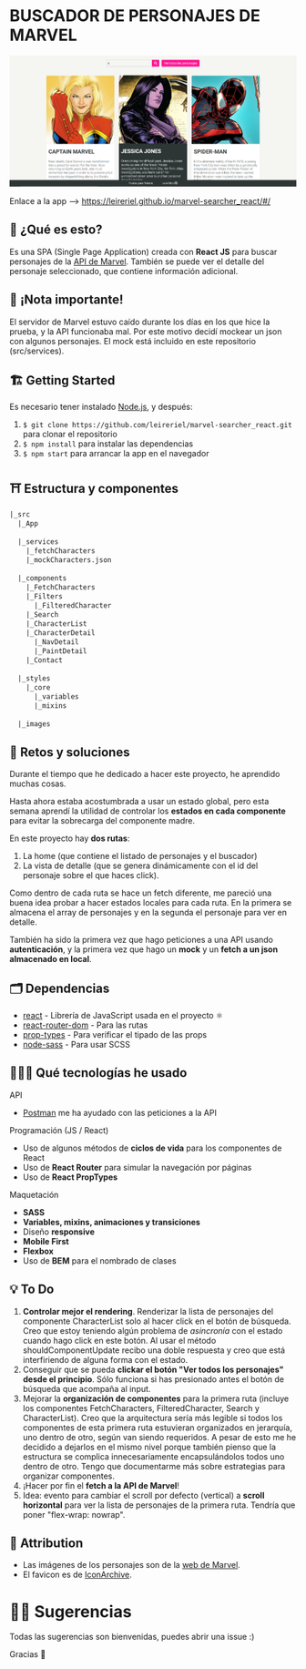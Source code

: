 # BUSCADOR DE PERSONAJES DE MARVEL

![Screenshot of app](./src/images/project_screenshot.PNG)

Enlace a la app --> https://leireriel.github.io/marvel-searcher_react/#/

## 🤖 ¿Qué es esto?
Es una SPA (Single Page Application) creada con **React JS** para buscar personajes de la [API de Marvel](https://developer.marvel.com/). También se puede ver el detalle del personaje seleccionado, que contiene información adicional.

## 👀 ¡Nota importante!
El servidor de Marvel estuvo caído durante los días en los que hice la prueba, y la API funcionaba mal. Por este motivo decidí mockear un json con algunos personajes. El mock está incluido en este repositorio (src/services).

## 🏗 Getting Started
Es necesario tener instalado [Node.js](https://nodejs.org/), y después:
1. `$ git clone https://github.com/leireriel/marvel-searcher_react.git` para clonar el repositorio
2. `$ npm install` para instalar las dependencias
3. `$ npm start` para arrancar la app en el navegador 

## ⛩ Estructura y componentes
```
|_src
  |_App

  |_services
    |_fetchCharacters
    |_mockCharacters.json

  |_components
    |_FetchCharacters
    |_Filters
      |_FilteredCharacter
    |_Search
    |_CharacterList
    |_CharacterDetail
      |_NavDetail
      |_PaintDetail
    |_Contact
  
  |_styles
    |_core
      |_variables
      |_mixins

  |_images
```

## 💪 Retos y soluciones
Durante el tiempo que he dedicado a hacer este proyecto, he aprendido muchas cosas.

Hasta ahora estaba acostumbrada a usar un estado global, pero esta semana aprendí la utilidad de controlar los **estados en cada componente** para evitar la sobrecarga del componente madre.

En este proyecto hay **dos rutas**:
1. La home (que contiene el listado de personajes y el buscador)
2. La vista de detalle (que se genera dinámicamente con el id del personaje sobre el que haces click).

Como dentro de cada ruta se hace un fetch diferente, me pareció una buena idea probar a hacer estados locales para cada ruta. En la primera se almacena el array de personajes y en la segunda el personaje para ver en detalle.

También ha sido la primera vez que hago peticiones a una API usando **autenticación**, y la primera vez que hago un **mock** y un **fetch a un json almacenado en local**.

## 🗂 Dependencias
* [react](https://www.npmjs.com/package/react) - Librería de JavaScript usada en el proyecto ⚛ 
* [react-router-dom](https://www.npmjs.com/package/react-router-dom) - Para las rutas
* [prop-types](https://www.npmjs.com/package/prop-types) - Para verificar el tipado de las props
* [node-sass](https://www.npmjs.com/package/node-sass) - Para usar SCSS

## 👩🏼‍💻 Qué tecnologías he usado
API
* [Postman](https://www.getpostman.com/) me ha ayudado con las peticiones a la API

Programación (JS / React)
* Uso de algunos métodos de **ciclos de vida** para los componentes de React
* Uso de **React Router** para simular la navegación por páginas
* Uso de **React PropTypes**

Maquetación
* **SASS**
* **Variables, mixins, animaciones y transiciones**
* Diseño **responsive** 
* **Mobile First**
* **Flexbox**
* Uso de **BEM** para el nombrado de clases

## 💡 To Do
1. **Controlar mejor el rendering**. Renderizar la lista de personajes del componente CharacterList solo al hacer click en el botón de búsqueda. Creo que estoy teniendo algún problema de *asincronía* con el estado cuando hago click en este botón. Al usar el método shouldComponentUpdate recibo una doble respuesta y creo que está interfiriendo de alguna forma con el estado.
2. Conseguir que se pueda **clickar el botón "Ver todos los personajes" desde el principio**. Sólo funciona si has presionado antes el botón de búsqueda que acompaña al input.
3. Mejorar la **organización de componentes** para la primera ruta (incluye los componentes FetchCharacters, FilteredCharacter, Search y CharacterList). Creo que la arquitectura sería más legible si todos los componentes de esta primera ruta estuvieran organizados en jerarquía, uno dentro de otro, según van siendo requeridos. A pesar de esto me he decidido a dejarlos en el mismo nivel porque también pienso que la estructura se complica innecesariamente encapsulándolos todos uno dentro de otro. Tengo que documentarme más sobre estrategias para organizar componentes.
4. ¡Hacer por fin el **fetch a la API de Marvel**!
5. Idea: evento para cambiar el scroll por defecto (vertical) a **scroll horizontal** para ver la lista de personajes de la primera ruta. Tendría que poner "flex-wrap: nowrap".

## 🎨 Attribution
* Las imágenes de los personajes son de la [web de Marvel](https://www.marvel.com/explore).
* El favicon es de [IconArchive](http://www.iconarchive.com/show/ultrabuuf-icons-by-mattahan/Comics-Spiderwoman-icon.html).

# 🤜🤛 Sugerencias
Todas las sugerencias son bienvenidas, puedes abrir una issue :)

Gracias 💜
